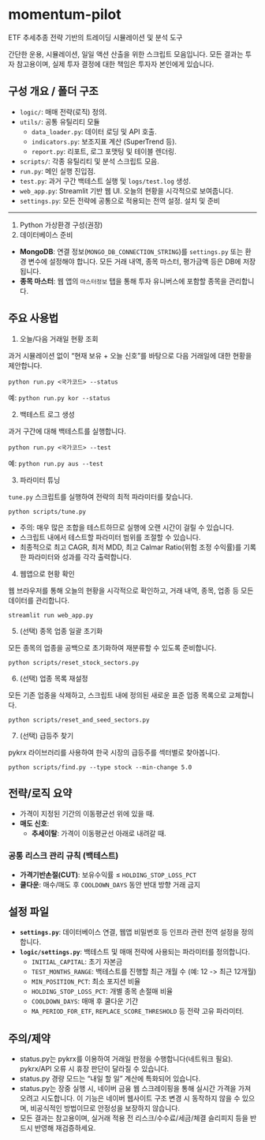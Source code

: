 # momentum-pilot
ETF 추세추종 전략 기반의 트레이딩 시뮬레이션 및 분석 도구

간단한 운용, 시뮬레이션, 일일 액션 산출을 위한 스크립트 모음입니다. 모든 결과는 투자 참고용이며, 실제 투자 결정에 대한 책임은 투자자 본인에게 있습니다.

구성 개요 / 폴더 구조
---------------------

- `logic/`: 매매 전략(로직) 정의.
- `utils/`: 공통 유틸리티 모듈
  - `data_loader.py`: 데이터 로딩 및 API 호출.
  - `indicators.py`: 보조지표 계산 (SuperTrend 등).
  - `report.py`: 리포트, 로그 포맷팅 및 테이블 렌더링.
- `scripts/`: 각종 유틸리티 및 분석 스크립트 모음.
- `run.py`: 메인 실행 진입점.
- `test.py`: 과거 구간 백테스트 실행 및 `logs/test.log` 생성.
- `web_app.py`: Streamlit 기반 웹 UI. 오늘의 현황을 시각적으로 보여줍니다.
- `settings.py`: 모든 전략에 공통으로 적용되는 전역 설정.
설치 및 준비
------------

1) Python 가상환경 구성(권장)
2) 데이터베이스 준비
- **MongoDB**: 연결 정보(`MONGO_DB_CONNECTION_STRING`)를 `settings.py` 또는 환경 변수에 설정해야 합니다. 모든 거래 내역, 종목 마스터, 평가금액 등은 DB에 저장됩니다.
- **종목 마스터**: 웹 앱의 `마스터정보` 탭을 통해 투자 유니버스에 포함할 종목을 관리합니다.

주요 사용법
-----------

1) 오늘/다음 거래일 현황 조회

과거 시뮬레이션 없이 “현재 보유 + 오늘 신호”를 바탕으로 다음 거래일에 대한 현황을 제안합니다.

    python run.py <국가코드> --status

예: `python run.py kor --status`

2) 백테스트 로그 생성

과거 구간에 대해 백테스트를 실행합니다.

    python run.py <국가코드> --test

예: `python run.py aus --test`

3) 파라미터 튜닝

`tune.py` 스크립트를 실행하여 전략의 최적 파라미터를 찾습니다.

    python scripts/tune.py

- 주의: 매우 많은 조합을 테스트하므로 실행에 오랜 시간이 걸릴 수 있습니다.
- 스크립트 내에서 테스트할 파라미터 범위를 조절할 수 있습니다.
- 최종적으로 최고 CAGR, 최저 MDD, 최고 Calmar Ratio(위험 조정 수익률)를 기록한 파라미터와 성과를 각각 출력합니다.

4) 웹앱으로 현황 확인

웹 브라우저를 통해 오늘의 현황을 시각적으로 확인하고, 거래 내역, 종목, 업종 등 모든 데이터를 관리합니다.
    
    streamlit run web_app.py

5) (선택) 종목 업종 일괄 초기화

모든 종목의 업종을 공백으로 초기화하여 재분류할 수 있도록 준비합니다.

    python scripts/reset_stock_sectors.py

6) (선택) 업종 목록 재설정

모든 기존 업종을 삭제하고, 스크립트 내에 정의된 새로운 표준 업종 목록으로 교체합니다.

    python scripts/reset_and_seed_sectors.py

7) (선택) 급등주 찾기

pykrx 라이브러리를 사용하여 한국 시장의 급등주를 섹터별로 찾아봅니다.

    python scripts/find.py --type stock --min-change 5.0


전략/로직 요약
-------------


  - 가격이 지정된 기간의 이동평균선 위에 있을 때.
- **매도 신호**:
  - **추세이탈**: 가격이 이동평균선 아래로 내려갈 때.

### 공통 리스크 관리 규칙 (백테스트)
  - **가격기반손절(CUT)**: 보유수익률 ≤ `HOLDING_STOP_LOSS_PCT`
  - **쿨다운**: 매수/매도 후 `COOLDOWN_DAYS` 동안 반대 방향 거래 금지

설정 파일
--------
 
- **`settings.py`**: 데이터베이스 연결, 웹앱 비밀번호 등 인프라 관련 전역 설정을 정의합니다.
- **`logic/settings.py`**: 백테스트 및 매매 전략에 사용되는 파라미터를 정의합니다.
  - `INITIAL_CAPITAL`: 초기 자본금
  - `TEST_MONTHS_RANGE`: 백테스트를 진행할 최근 개월 수 (예: 12 -> 최근 12개월)
  - `MIN_POSITION_PCT`: 최소 포지션 비율
  - `HOLDING_STOP_LOSS_PCT`: 개별 종목 손절매 비율
  - `COOLDOWN_DAYS`: 매매 후 쿨다운 기간
  - `MA_PERIOD_FOR_ETF`, `REPLACE_SCORE_THRESHOLD` 등 전략 고유 파라미터.

주의/제약
--------

- status.py는 pykrx를 이용하여 거래일 판정을 수행합니다(네트워크 필요). pykrx/API 오류 시 휴장 판단이 달라질 수 있습니다.
- status.py 경량 모드는 “내일 할 일” 계산에 특화되어 있습니다.
- status.py는 장중 실행 시, 네이버 금융 웹 스크레이핑을 통해 실시간 가격을 가져오려고 시도합니다. 이 기능은 네이버 웹사이트 구조 변경 시 동작하지 않을 수 있으며, 비공식적인 방법이므로 안정성을 보장하지 않습니다.
- 모든 결과는 참고용이며, 실거래 적용 전 리스크/수수료/세금/체결 슬리피지 등을 반드시 반영해 재검증하세요.
